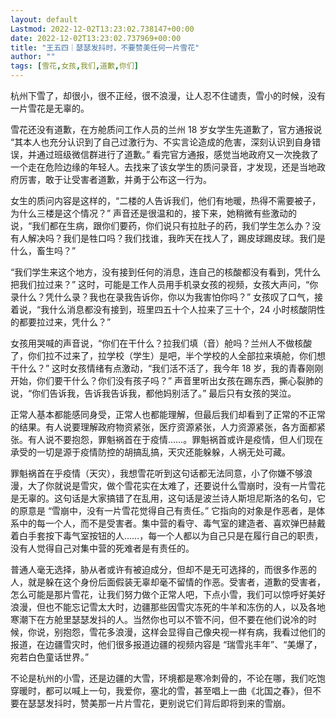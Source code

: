 ```yaml
---
layout: default
Lastmod: 2022-12-02T13:23:02.738147+00:00
date: 2022-12-02T13:23:02.737969+00:00
title: "王五四｜瑟瑟发抖时，不要赞美任何一片雪花"
author: ""
tags: [雪花,女孩,我们,道歉,你们]
---
```


杭州下雪了，却很小，很不正经，很不浪漫，让人忍不住谴责，雪小的时候，没有一片雪花是无辜的。

雪花还没有道歉，在方舱质问工作人员的兰州 18 岁女学生先道歉了，官方通报说 “其本人也充分认识到了自己过激行为、不实言论造成的危害，深刻认识到自身错误，并通过班级微信群进行了道歉。” 看完官方通报，感觉当地政府又一次挽救了一个走在危险边缘的年轻人。去找来了该女学生的质问录音，才发现，还是当地政府厉害，敢于让受害者道歉，并勇于公布这一行为。

女生的质问内容是这样的，“二楼的人告诉我们，他们有地暖，热得不需要被子，为什么三楼是这个情况？” 声音还是很温和的，接下来，她稍微有些激动的说，“我们都在生病，跟你们要药，你们说只有拉肚子的药，我们学生怎么办？没有人解决吗？我们是牲口吗？我们找谁，我昨天在找人了，踢皮球踢皮球。我们是什么，畜生吗？”

“我们学生来这个地方，没有接到任何的消息，连自己的核酸都没有看到，凭什么把我们拉过来？” 这时，可能是工作人员用手机录女孩的视频，女孩大声问，“你录什么？凭什么录？我也在录我告诉你，你以为我害怕你吗？” 女孩叹了口气，接着说，“我什么消息都没有接到，班里四五十个人拉来了三十个，24 小时核酸阴性的都要拉过来，凭什么？”

女孩用哭喊的声音说，“你们在干什么？拉我们填（音）舱吗？兰州人不做核酸了，你们拉不过来了，拉学校（学生）是吧，半个学校的人全部拉来填舱，你们想干什么？” 这时女孩情绪有点激动，“我们活不活了，我今年 18 岁，我的青春刚刚开始，你们要干什么？你们没有孩子吗？” 声音里听出女孩在踢东西，撕心裂肺的说，“你们告诉我，告诉我告诉我，都他妈别活了。” 最后只有女孩的哭泣。

正常人基本都能感同身受，正常人也都能理解，但最后我们却看到了正常的不正常的结果。有人说要理解政府物资紧张，医疗资源紧张，人力资源紧张，各方面都紧张。有人说不要抱怨，罪魁祸首在于疫情……。罪魁祸首或许是疫情，但人们现在承受的一切是源于疫情防控的胡搞乱搞，天灾还能躲躲，人祸无处可藏。

罪魁祸首在乎疫情（天灾），我想雪花听到这句话都无法同意，小了你嫌不够浪漫，大了你就说是雪灾，做个雪花实在太难了，还要说什么雪崩时，没有一片雪花是无辜的。这句话是大家搞错了在乱用，这句话是波兰诗人斯坦尼斯洛的名句，它的原意是 “雪崩中，没有一片雪花觉得自己有责任。” 它指向的对象是作恶者，是体系中的每一个人，而不是受害者。集中营的看守、毒气室的建造者、喜欢弹巴赫戴着白手套按下毒气室按钮的人……，每一个人都以为自己只是在履行自己的职责，没有人觉得自己对集中营的死难者是有责任的。

普通人毫无选择，胁从者或许有被迫成分，但却不是无可选择的，而很多作恶的人，就是躲在这个身份后面假装无辜却毫不留情的作恶。受害者，道歉的受害者，怎么可能是那片雪花，让我们努力做个正常人吧，下点小雪，我们可以惊呼好美好浪漫，但也不能忘记雪太大时，边疆那些因雪灾冻死的牛羊和冻伤的人，以及各地寒潮下在方舱里瑟瑟发抖的人。当然你也可以不管不问，但不要在他们说冷的时候，你说，别抱怨，雪花多浪漫，这样会显得自己像央视一样有病，我看过他们的报道，在边疆雪灾时，他们很多报道边疆的视频内容是 “瑞雪兆丰年”、“美爆了，宛若白色童话世界。”

不论是杭州的小雪，还是边疆的大雪，环境都是寒冷刺骨的，不论在哪，我们吃饱穿暖时，都可以喊上一句，我爱你，塞北的雪，甚至唱上一曲《北国之春》，但不要在瑟瑟发抖时，赞美那一片片雪花，更别说它们背后即将到来的雪崩。

